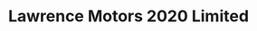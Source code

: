 ---
title: "Lawrence Motors 2020 Limited"
url: /lawrence/lawrence-motors-2020-limited/
shop: car repair
---